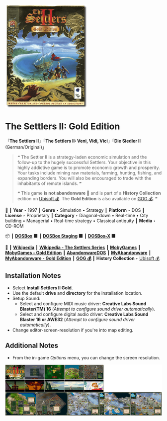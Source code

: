 ![](Thumbnail.png "application-thumbnail")

# The Settlers II: Gold Edition

「**The Settlers II**」「**The Settlers II: Veni, Vidi, Vici**」「**Die Siedler II** (German/Original)」

> ❝ The Settler II is a strategy-laden economic simulation and the follow-up to the hugely successful Settlers. Your objective in this highly addictive game is to promote economic growth and prosperity. Your tasks include mining raw materials, farming, hunting, fishing, and expanding borders. You will also be encouraged to trade with the inhabitants of remote islands. ❞
>
> ❝ This game **is not abandonware 🚫** and is part of a **History Collection** edition on [Ubisoft 💰](https://www.ubisoft.com/en-gb/game/the-settlers/history-collection). The **Gold Edition** is also available on [GOG 💰](https://www.gog.com/en/game/the_settlers_2_gold_edition). ❞
>

📌 ┃ **Year** ‣ 1997 ┃ **Genre** ‣ Simulation • Strategy ┃ **Platform** ‣ DOS ┃ **License** ‣ Proprietary ┃ **Category** ‣ Diagonal-down • Real-time • City building • Managerial • Real-time strategy • Classical antiquity ┃ **Media** ‣ CD-ROM 

📦 ┃ **[DOSBox](https://www.dosbox.com/) 🟩** ┃ **[DOSBox Staging](https://dosbox-staging.github.io/) 🟩** ┃ **[DOSBox-X](https://dosbox-x.com/) 🟩** 

📎 ┃ **[Wikipedia](https://en.wikipedia.org/wiki/The_Settlers_II)** ┃ **[Wikipedia - The Settlers Series](https://en.wikipedia.org/wiki/The_Settlers)** ┃ **[MobyGames](https://www.mobygames.com/game/598/the-settlers-ii-veni-vidi-vici/)** ┃ **[MobyGames - Gold Edition](https://www.mobygames.com/game/20461/the-settlers-ii-gold-edition/)** ┃ **[AbandonwareDOS](https://www.abandonwaredos.com/abandonware-game.php?abandonware=The+Settlers+II%3A+Veni%2C+Vidi%2C+Vici&gid=2435)** ┃ **[MyAbandonware](https://www.myabandonware.com/game/the-settlers-ii-veni-vidi-vici-3pv)** ┃ **[MyAbandonware - Gold Edition](https://www.myabandonware.com/game/the-settlers-ii-gold-edition-2ag)** ┃ **[GOG 💰](https://www.gog.com/en/game/the_settlers_2_gold_edition)** ┃ **History Collection** ‣ [Ubisoft 💰](https://www.ubisoft.com/en-gb/game/the-settlers/history-collection) 

## Installation Notes
- Select **Install Settlers II Gold**.
- Use the default **drive** and **directory** for the installation location.
- Setup Sound:
  - Select and configure MIDI music driver: **Creative Labs Sound Blaster(TM) 16** (*Attempt to configure sound driver automatically*).
  - Select and configure digital audio driver: **Creative Labs Sound Blaster 16 or AWE32** (*Attempt to configure sound driver automatically*).
- Change editor-screen-resolution if you're into map editing.

## Additional Notes
- From the in-game *Options* menu, you can change the screen resolution.

![](Montage.png "The Settlers II: Gold Edition")

